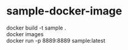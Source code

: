 # sample-docker-image

docker build -t sample . <br/> 
docker images <br/>
docker run -p 8889:8889 sample:latest  
